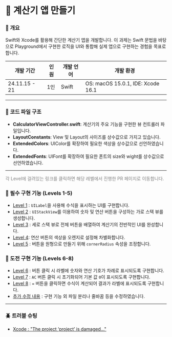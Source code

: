 # 🧮 계산기 앱 만들기

### 📑 개요

Swift와 Xcode를 활용해 간단한 계산기 앱을 개발합니다. 이 과제는 Swift 문법을 바탕으로 Playground에서 구현한 로직을 UI와 통합해 실제 앱으로 구현하는 경험을 목표로 합니다.

|개발 기간|인원|개발 언어|개발 환경|
|------|--|------|------|
|24.11.15 - 21|1인|Swift|OS: macOS 15.0.1, IDE: Xcode 16.1|

---

### 📂 코드 파일 구조

- **CalculatorViewController.swift**: 계산기의 주요 기능을 구현한 뷰 컨트롤러 파일입니다.
- **LayoutConstants**: View 및 Layout의 사이즈를 상수값으로 가지고 있습니다.
- **ExtendedColors**: UIColor를 확장하여 필요한 색상을 상수값으로 선언하였습니다.
- **ExtendedFonts**: UIFont를 확장하여 필요한 폰트의 size와 wight를 상수값으로 선언하였습니다.

---

<span style="color: gray">각 Level에 걸려있는 링크를 클릭하면 해당 레벨에서 진행한 PR 페이지로 이동합니다.</span>
### 🌟 필수 구현 기능 (Levels 1-5)

- [Level 1](https://github.com/SpartaCoding-iOS5/Week3-Calculator/pull/8) : `UILabel`을 사용해 수식을 표시하는 UI를 구현합니다.  
- [Level 2](https://github.com/SpartaCoding-iOS5/Week3-Calculator/pull/10) : `UIStackView`를 이용하여 숫자 및 연산 버튼을 구성하는 가로 스택 뷰를 생성합니다.
- [Level 3](https://github.com/SpartaCoding-iOS5/Week3-Calculator/pull/26) : 세로 스택 뷰로 전체 버튼을 배열하여 계산기의 전반적인 UI를 완성합니다.
- [Level 4](https://github.com/SpartaCoding-iOS5/Week3-Calculator/pull/27): 연산 버튼의 색상을 오렌지로 설정해 차별화합니다.
- [Level 5](https://github.com/SpartaCoding-iOS5/Week3-Calculator/pull/36) : 버튼을 원형으로 만들기 위해 `cornerRadius` 속성을 조정합니다.

### 💪 도전 구현 기능 (Levels 6-8)

- [Level 6](https://github.com/SpartaCoding-iOS5/Week3-Calculator/pull/37) : 버튼 클릭 시 라벨에 숫자와 연산 기호가 차례로 표시되도록 구현합니다.
- [Level 7](https://github.com/SpartaCoding-iOS5/Week3-Calculator/pull/38) : `AC` 버튼 클릭 시 초기화되어 기본 값 `0`이 표시되도록 구현합니다.
- [Level 8](https://github.com/SpartaCoding-iOS5/Week3-Calculator/pull/50) : `=` 버튼을 클릭하면 수식이 계산되어 결과가 라벨에 표시되도록 구현합니다.
- [추가 수정 내용](https://github.com/SpartaCoding-iOS5/Week3-Calculator/pull/55) : 구현 기능 외 파일 분리나 줄바꿈 등을 수정하였습니다.

---

### 🪲 트러블 슈팅
- [Xcode : "The project ‘project’ is damaged..."](https://chaehyunp.github.io/blog/?post=%5B20241120%5D_%5BTIL241120%5D_%5BTIL%5D_%5B%5D_%5BXcode+%3A+%22The+project+%E2%80%98project%E2%80%99+is+damaged...%22%5D_%5B%5D.md)
